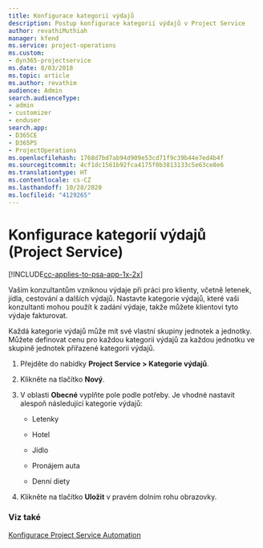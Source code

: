 ```yaml
---
title: Konfigurace kategorií výdajů
description: Postup konfigurace kategorií výdajů v Project Service
author: revathiMuthiah
manager: kfend
ms.service: project-operations
ms.custom:
- dyn365-projectservice
ms.date: 8/03/2018
ms.topic: article
ms.author: revathim
audience: Admin
search.audienceType:
- admin
- customizer
- enduser
search.app:
- D365CE
- D365PS
- ProjectOperations
ms.openlocfilehash: 1768d7bd7ab94d909e53cd71f9c39b44e7ed4b4f
ms.sourcegitcommit: 4cf1dc1561b92fca4175f0b3813133c5e63ce8e6
ms.translationtype: HT
ms.contentlocale: cs-CZ
ms.lasthandoff: 10/28/2020
ms.locfileid: "4129265"
---
```

# <a name="configure-expense-categories-project-service"></a>Konfigurace kategorií výdajů (Project Service)

[!INCLUDE[cc-applies-to-psa-app-1x-2x](../includes/cc-applies-to-psa-app-1x-2x.md)]

Vašim konzultantům vzniknou výdaje při práci pro klienty, včetně letenek, jídla, cestování a dalších výdajů. Nastavte kategorie výdajů, které vaši konzultanti mohou použít k zadání výdaje, takže můžete klientovi tyto výdaje fakturovat.  
  
Každá kategorie výdajů může mít své vlastní skupiny jednotek a jednotky. Můžete definovat cenu pro každou kategorii výdajů za každou jednotku ve skupině jednotek přiřazené kategorii výdajů.  
  
1.  Přejděte do nabídky **Project Service > Kategorie výdajů**.  
  
2.  Klikněte na tlačítko **Nový**.  
  
3.  V oblasti **Obecné** vyplňte pole podle potřeby. Je vhodné nastavit alespoň následující kategorie výdajů:  
  
    -   Letenky  
  
    -   Hotel  
  
    -   Jídlo  
  
    -   Pronájem auta  
  
    -   Denní diety  
  
4.  Klikněte na tlačítko **Uložit** v pravém dolním rohu obrazovky.  
  
### <a name="see-also"></a>Viz také  
 [Konfigurace Project Service Automation](../psa/configure.md)
